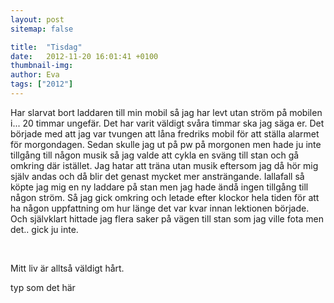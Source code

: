 ```yaml
---
layout: post
sitemap: false

title:  "Tisdag"
date:   2012-11-20 16:01:41 +0100
thumbnail-img: 
author: Eva
tags: ["2012"]
---
```


Har slarvat bort laddaren till min mobil så jag har levt utan ström på mobilen i... 20 timmar ungefär. Det har varit väldigt svåra timmar ska jag säga er. Det började med att jag var tvungen att låna fredriks mobil för att ställa alarmet för morgondagen. Sedan skulle jag ut på pw på morgonen men hade ju inte tillgång till någon musik så jag valde att cykla en sväng till stan och gå omkring där istället. Jag hatar att träna utan musik eftersom jag då hör mig själv andas och då blir det genast mycket mer ansträngande. Iallafall så köpte jag mig en ny laddare på stan men jag hade ändå ingen tillgång till någon ström. Så jag gick omkring och letade efter klockor hela tiden för att ha någon uppfattning om hur länge det var kvar innan lektionen började. Och självklart hittade jag flera saker på vägen till stan som jag ville fota men det.. gick ju inte.




 




Mitt liv är alltså väldigt hårt.







typ som det här

